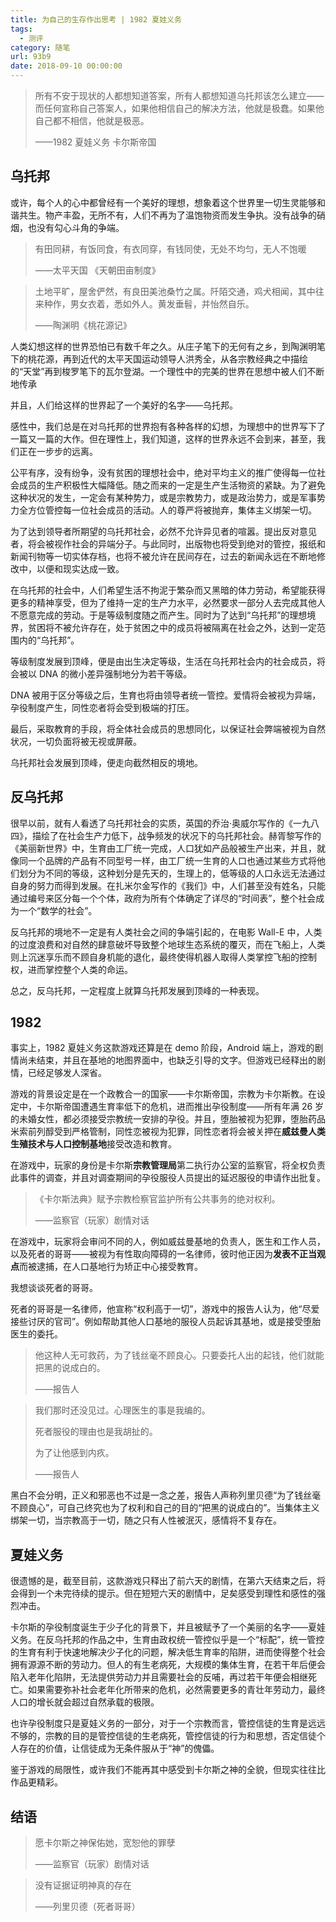 ```yaml
---
title: 为自己的生存作出思考 | 1982 夏娃义务
tags:
  - 测评
category: 随笔
url: 93b9
date: 2018-09-10 00:00:00
---
```


> 所有不安于现状的人都想知道答案，所有人都想知道乌托邦该怎么建立——而任何宣称自己答案人，如果他相信自己的解决方法，他就是极蠢。如果他自己都不相信，他就是极恶。 
>
> ——1982 夏娃义务 卡尔斯帝国

## 乌托邦

或许，每个人的心中都曾经有一个美好的理想，想象着这个世界里一切生灵能够和谐共生。物产丰盈，无所不有，人们不再为了温饱物资而发生争执。没有战争的硝烟，也没有勾心斗角的争端。

> 有田同耕，有饭同食，有衣同穿，有钱同使，无处不均匀，无人不饱暖
>
> ——太平天国 《天朝田亩制度》

> 土地平旷，屋舍俨然，有良田美池桑竹之属。阡陌交通，鸡犬相闻，其中往来种作，男女衣着，悉如外人。黄发垂髫，并怡然自乐。
>
> ——陶渊明《桃花源记》

人类幻想这样的世界恐怕已有数千年之久。从庄子笔下的无何有之乡，到陶渊明笔下的桃花源，再到近代的太平天国运动领导人洪秀全，从各宗教经典之中描绘的“天堂”再到梭罗笔下的瓦尔登湖。一个理性中的完美的世界在思想中被人们不断地传承

并且，人们给这样的世界起了一个美好的名字——乌托邦。

感性中，我们总是在对乌托邦的世界抱有各种各样的幻想，为理想中的世界写下了一篇又一篇的大作。但在理性上，我们知道，这样的世界永远不会到来，甚至，我们正在一步步的远离。

公平有序，没有纷争，没有贫困的理想社会中，绝对平均主义的推广使得每一位社会成员的生产积极性大幅降低。随之而来的一定是生产生活物资的紧缺。为了避免这种状况的发生，一定会有某种势力，或是宗教势力，或是政治势力，或是军事势力全方位管控每一位社会成员的活动。人的尊严将被抛弃，集体主义绑架一切。

为了达到领导者所期望的乌托邦社会，必然不允许异见者的喧嚣。提出反对意见者，将会被视作社会的异端分子。与此同时，出版物也将受到绝对的管控，报纸和新闻刊物等一切实体存档，也将不被允许在民间存在，过去的新闻永远在不断地修改中，以便和现实达成一致。

在乌托邦的社会中，人们希望生活不拘泥于繁杂而又黑暗的体力劳动，希望能获得更多的精神享受，但为了维持一定的生产力水平，必然要求一部分人去完成其他人不愿意完成的劳动。于是等级制度随之而产生。同时为了达到“乌托邦”的理想境界，贫困将不被允许存在，处于贫困之中的成员将被隔离在社会之外，达到一定范围内的“乌托邦”。

等级制度发展到顶峰，便是由出生决定等级，生活在乌托邦社会内的社会成员，将会被以 DNA 的微小差异强制地分为若干等级。

DNA 被用于区分等级之后，生育也将由领导者统一管控。爱情将会被视为异端，孕役制度产生，同性恋者将会受到极端的打压。

最后，采取教育的手段，将全体社会成员的思想同化，以保证社会弊端被视为自然状况，一切负面将被无视或屏蔽。

乌托邦社会发展到顶峰，便走向截然相反的境地。

## 反乌托邦

很早以前，就有人看透了乌托邦社会的实质，英国的乔治·奥威尔写作的《一九八四》，描绘了在社会生产力低下，战争频发的状况下的乌托邦社会。赫胥黎写作的《美丽新世界》中，生育由工厂统一完成，人口犹如产品般被生产出来，并且，就像同一个品牌的产品有不同型号一样，由工厂统一生育的人口也通过某些方式将他们划分为不同的等级，这种划分是先天的，生理上的，低等级的人口永远无法通过自身的努力而得到发展。在扎米尔金写作的《我们》中，人们甚至没有姓名，只能通过编号来区分每一个个体，政府为所有个体确定了详尽的“时间表”，整个社会成为一个“数学的社会”。

反乌托邦的境地不一定是有人类社会之间的争端引起的，在电影 Wall-E 中，人类的过度浪费和对自然的肆意破坏导致整个地球生态系统的覆灭，而在飞船上，人类则上沉迷享乐而不顾自身机能的退化，最终使得机器人取得人类掌控飞船的控制权，进而掌控整个人类的命运。

总之，反乌托邦，一定程度上就算乌托邦发展到顶峰的一种表现。

## 1982

事实上，1982 夏娃义务这款游戏还算是在 demo 阶段，Android 端上，游戏的剧情尚未结束，并且在基地的地图界面中，也缺乏引导的文字。但游戏已经释出的剧情，已经足够发人深省。

游戏的背景设定是在一个政教合一的国家——卡尔斯帝国，宗教为卡尔斯教。在设定中，卡尔斯帝国遭遇生育率低下的危机，进而推出孕役制度——所有年满 26 岁的未婚女性，都必须接受宗教统一安排的孕役。并且，堕胎被视为犯罪，堕胎药品米索前列醇受到严格管制，同性恋被视为犯罪，同性恋者将会被关押在**威兹曼人类生殖技术与人口控制基地**接受改造和教育。

在游戏中，玩家的身份是卡尔斯**宗教管理局**第二执行办公室的监察官，将全权负责此事件的调查，并且对调查期间的孕役服役人员提出的延迟服役的申请作出批复。

> 《卡尔斯法典》赋予宗教检察官监护所有公共事务的绝对权利。
>
> ——监察官（玩家）剧情对话

在游戏中，玩家将会审问不同的人，例如威兹曼基地的负责人，医生和工作人员，以及死者的哥哥——被视为有性取向障碍的一名律师，彼时他正因为**发表不正当观点**而被逮捕，在人口基地行为矫正中心接受教育。

我想谈谈死者的哥哥。

死者的哥哥是一名律师，他宣称“权利高于一切”，游戏中的报告人认为，他“尽爱接些讨厌的官司”。例如帮助其他人口基地的服役人员起诉其基地，或是接受堕胎医生的委托。

> 他这种人无可救药，为了钱丝毫不顾良心。只要委托人出的起钱，他们就能把黑的说成白的。
>
> ——报告人

> 我们那时还没见过。心理医生的事是我编的。
>
> 死者服役的理由也是我胡扯的。
>
> 为了让他感到内疚。
>
> ——报告人

黑白不会分明，正义和邪恶也不过是一念之差，报告人声称列里贝德“为了钱丝毫不顾良心”，可自己终究也为了权利和自己的目的“把黑的说成白的”。当集体主义绑架一切，当宗教高于一切，随之只有人性被泯灭，感情将不复存在。

## 夏娃义务

很遗憾的是，截至目前，这款游戏只释出了前六天的剧情，在第六天结束之后，将会得到一个未完待续的提示。但在短短六天的剧情中，足矣感受到理性和感性的强烈冲击。

卡尔斯的孕役制度诞生于少子化的背景下，并且被赋予了一个美丽的名字——夏娃义务。在反乌托邦的作品之中，生育由政权统一管控似乎是一个“标配”，统一管控的生育有利于快速地解决少子化的问题，解决低生育率的陷阱，进而使得整个社会拥有源源不断的劳动力。但人的有生老病死，大规模的集体生育，在若干年后便会陷入老年化陷阱，无法提供劳动力并且需要社会的反哺，再过若干年便会相继死亡。如果需要弥补社会老年化所带来的危机，必然需要更多的青壮年劳动力，最终人口的增长就会超过自然承载的极限。

也许孕役制度只是夏娃义务的一部分，对于一个宗教而言，管控信徒的生育是远远不够的，宗教的目的是管控信徒的生老病死，管控信徒的行为和思想，否定信徒个人存在的价值，让信徒成为无条件服从于“神”的傀儡。

鉴于游戏的局限性，或许我们不能再其中感受到卡尔斯之神的全貌，但现实往往比作品更精彩。

## 结语

> 愿卡尔斯之神保佑她，宽恕他的罪孽
>
> ——监察官（玩家）剧情对话

> 没有证据证明神真的存在
>
> ——列里贝德（死者哥哥）